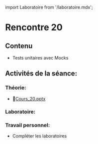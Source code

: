import Laboratoire from '/laboratoire.mdx';

# Rencontre 20

## Contenu
- Tests unitaires avec Mocks

## Activités de la séance: 

### Théorie:  
- 🔗[Cours_20.pptx](https://cegepedouardmontpetit.sharepoint.com/:p:/s/CMT420InformatiqueComitesCours-3W6/EQweBvz2BGdGvKnW3_E-QIcB0Qv7oWEaGoKj6YILjuFuEg?e=sMfqxW)

### Laboratoire:  
<Laboratoire nom="10XX-S20_Lab1"/>

### Travail personnel: 
- Compléter les laboratoires 
